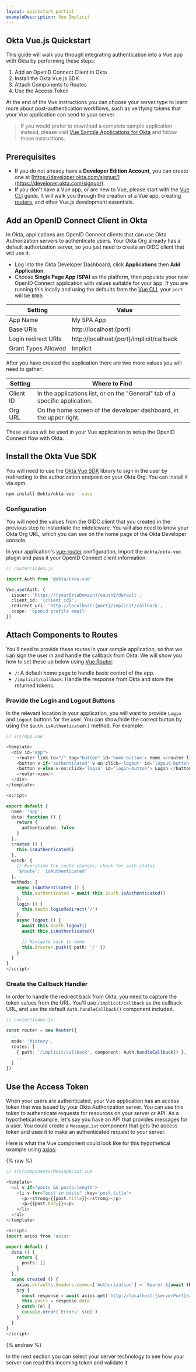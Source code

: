 ```yaml
---
layout: quickstart_partial
exampleDescription: Vue Implicit
---
```


## Okta Vue.js Quickstart

This guide will walk you through integrating authentication into a Vue app with Okta by performing these steps:

1. Add an OpenID Connect Client in Okta
2. Install the Okta Vue.js SDK
3. Attach Components to Routes
4. Use the Access Token

At the end of the Vue instructions you can choose your server type to learn more about post-authentication workflows, such as verifying tokens that your Vue application can send to your server.

> If you would prefer to download a complete sample application instead, please visit [Vue Sample Applications for Okta][] and follow those instructions.

## Prerequisites

* If you do not already have a **Developer Edition Account**, you can create one at [https://developer.okta.com/signup/](https://developer.okta.com/signup/).
* If you don't have a Vue app, or are new to Vue, please start with the [Vue CLI](https://github.com/vuejs/vue-cli) guide. It will walk you through the creation of a Vue app, creating [routers](https://router.vuejs.org/en/essentials/getting-started.html), and other Vue.js development essentials.

## Add an OpenID Connect Client in Okta

In Okta, applications are OpenID Connect clients that can use Okta Authorization servers to authenticate users.  Your Okta Org already has a default authorization server, so you just need to create an OIDC client that will use it.

* Log into the Okta Developer Dashboard, click **Applications** then **Add Application**.
* Choose **Single Page App (SPA)** as the platform, then populate your new OpenID Connect application with values suitable for your app. If you are running this locally and using the defaults from the [Vue CLI](https://github.com/vuejs/vue-cli), your `port` will be `8080`:

| Setting             | Value                                          |
| ------------------- | ---------------------------------------------- |
| App Name            | My SPA App                                     |
| Base URIs           | http://localhost:{port}                        |
| Login redirect URIs | http://localhost:{port}/implicit/callback      |
| Grant Types Allowed | Implicit                                       |

After you have created the application there are two more values you will need to gather:

| Setting       | Where to Find                                                                  |
| ------------- | ------------------------------------------------------------------------------ |
| Client ID     | In the applications list, or on the "General" tab of a specific application.   |
| Org URL       | On the home screen of the developer dashboard, in the upper right.             |

These values will be used in your Vue application to setup the OpenID Connect flow with Okta.

## Install the Okta Vue SDK

You will need to use the [Okta Vue SDK](https://github.com/okta/okta-oidc-js/tree/master/packages/okta-vue) library to sign in the user by redirecting to the authorization endpoint on your Okta Org. You can install it via npm:

```bash
npm install @okta/okta-vue --save
```

### Configuration

You will need the values from the OIDC client that you created in the previous step to instantiate the middleware. You will also need to know your Okta Org URL, which you can see on the home page of the Okta Developer console.

In your application's [vue-router](https://router.vuejs.org/en/essentials/getting-started.html) configuration, import the `@okta/okta-vue` plugin and pass it your OpenID Connect client information:

```typescript
// router/index.js

import Auth from '@okta/okta-vue'

Vue.use(Auth, {
  issuer: 'https://{yourOktaDomain}/oauth2/default',
  client_id: '{client_id}',
  redirect_uri: 'http://localhost:{port}/implicit/callback',
  scope: 'openid profile email'
})
```

## Attach Components to Routes

You'll need to provide these routes in your sample application, so that we can sign the user in and handle the callback from Okta. We will show you how to set these up below using [Vue Router](https://router.vuejs.org/en/essentials/getting-started.html):

* `/`: A default home page to handle basic control of the app.
* `/implicit/callback`: Handle the response from Okta and store the returned tokens.

### Provide the Login and Logout Buttons

In the relevant location in your application, you will want to provide `Login` and `Logout` buttons for the user. You can show/hide the correct button by using the `$auth.isAuthenticated()` method. For example:

```typescript
// src/App.vue

<template>
  <div id="app">
    <router-link to="/" tag="button" id='home-button'> Home </router-link>
    <button v-if='authenticated' v-on:click='logout' id='logout-button'> Logout </button>
    <button v-else v-on:click='login' id='login-button'> Login </button>
    <router-view/>
  </div>
</template>

<script>

export default {
  name: 'app',
  data: function () {
    return {
      authenticated: false
    }
  },
  created () {
    this.isAuthenticated()
  },
  watch: {
    // Everytime the route changes, check for auth status
    '$route': 'isAuthenticated'
  },
  methods: {
    async isAuthenticated () {
      this.authenticated = await this.$auth.isAuthenticated()
    },
    login () {
      this.$auth.loginRedirect('/')
    },
    async logout () {
      await this.$auth.logout()
      await this.isAuthenticated()

      // Navigate back to home
      this.$router.push({ path: '/' })
    }
  }
}
</script>
```

### Create the Callback Handler

In order to handle the redirect back from Okta, you need to capture the token values from the URL. You'll use `/implicit/callback` as the callback URL, and use the default `Auth.handleCallback()` component included.

```typescript
// router/index.js

const router = new Router({
  ...
  mode: 'history',
  routes: [
    { path: '/implicit/callback', component: Auth.handleCallback() },
    ...
  ]
})
```

## Use the Access Token

When your users are authenticated, your Vue application has an access token that was issued by your Okta Authorization server. You can use this token to authenticate requests for resources on your server or API. As a hypothetical example, let's say you have an API that provides messages for a user. You could create a `MessageList` component that gets the access token and uses it to make an authenticated request to your server.

Here is what the Vue component could look like for this hypothetical example using [axios](https://github.com/axios/axios):

{% raw %}

```typescript
// src/components/MessageList.vue

<template>
  <ul v-if="posts && posts.length">
    <li v-for="post in posts" :key='post.title'>
      <p><strong>{{post.title}}</strong></p>
      <p>{{post.body}}</p>
    </li>
  </ul>
</template>

<script>
import axios from 'axios'

export default {
  data () {
    return {
      posts: []
    }
  },
  async created () {
    axios.defaults.headers.common['Authorization'] = `Bearer ${await this.$auth.getAccessToken()}`
    try {
      const response = await axios.get(`http://localhost:{serverPort}/api/messages`)
      this.posts = response.data
    } catch (e) {
      console.error(`Errors! ${e}`)
    }
  }
}
</script>
```

{% endraw %}

In the next section you can select your server technology to see how your server can read this incoming token and validate it.

[Vue Sample Applications for Okta]: https://github.com/okta/samples-js-vue
